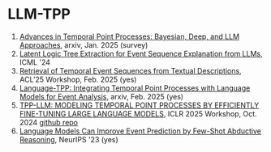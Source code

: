 # LLM-TPP



1. [Advances in Temporal Point Processes: Bayesian, Deep, and LLM Approaches](https://arxiv.org/pdf/2501.14291), arxiv, Jan. 2025 (survey)
2. [Latent Logic Tree Extraction for Event Sequence Explanation from LLMs](https://arxiv.org/pdf/2406.01124), ICML '24
3. [Retrieval of Temporal Event Sequences from Textual Descriptions](https://arxiv.org/pdf/2410.14043), ACL’25 Workshop, Feb. 2025 (yes) 
4. [Language-TPP: Integrating Temporal Point Processes with Language Models for Event Analysis](https://arxiv.org/pdf/2502.07139), arxiv, Feb. 2025 (yes)
5. [TPP-LLM: MODELING TEMPORAL POINT PROCESSES BY EFFICIENTLY FINE-TUNING LARGE LANGUAGE MODELS](https://arxiv.org/pdf/2410.02062), ICLR 2025 Workshop, Oct. 2024 [github repo](https://github.com/zefang-liu/TPP-LLM) 
6. [Language Models Can Improve Event Prediction by Few-Shot Abductive Reasoning](https://arxiv.org/pdf/2305.16646), NeurIPS '23 (yes)
   
